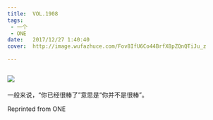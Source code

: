 ```yaml
---
title:	VOL.1908
tags:
 - 一个
 - ONE
date:	2017/12/27 1:40:40
cover:	http://image.wufazhuce.com/Fov8IfU6Co44BrfX8pZQnQTiJu_z

---
```

![](http://image.wufazhuce.com/Fov8IfU6Co44BrfX8pZQnQTiJu_z)
---

一般来说，“你已经很棒了”意思是“你并不是很棒”。
 
Reprinted from ONE
